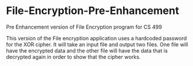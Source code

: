 # File-Encryption-Pre-Enhancement
Pre Enhancement version of File Encryption program for CS 499

This version of the File encryption application uses a hardcoded password for the XOR cipher. It will take an input file and output two files. One file will have the encrypted data and the other file will have the data that is decrypted again in order to show that the cipher works. 
